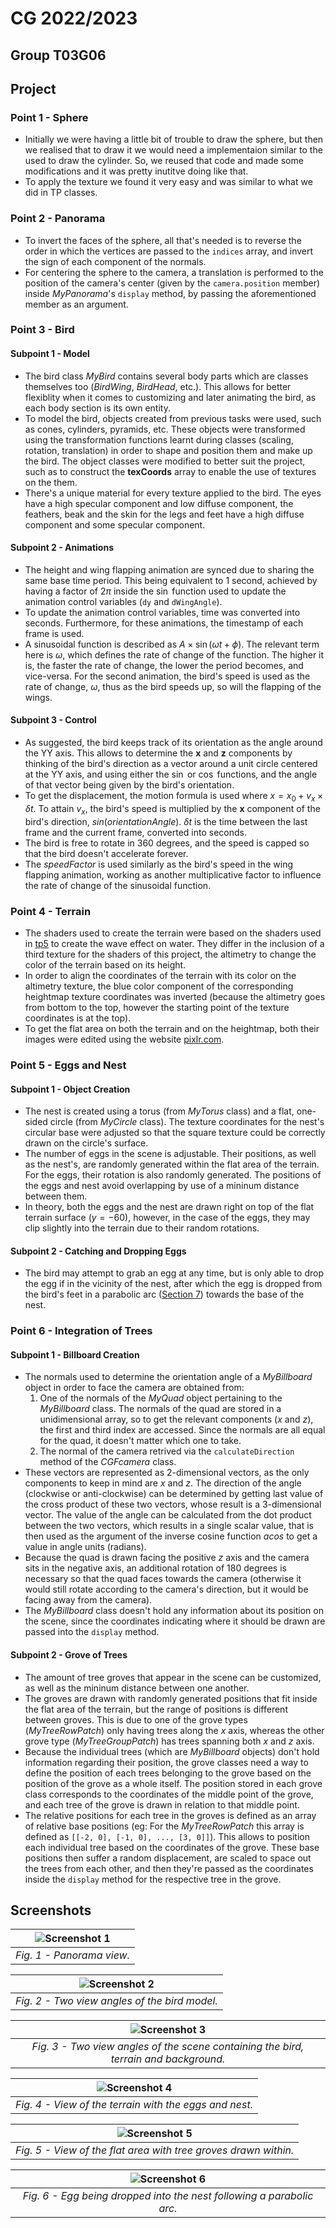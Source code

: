 # CG 2022/2023

## Group T03G06

## Project

### Point 1 - Sphere
- Initially we were having a little bit of trouble to draw the sphere, but then we realised that to draw it we would need a implementaion similar to the used to draw the cylinder. So, we reused that code and made some modifications and it was pretty inutitve doing like that.
- To apply the texture we found it very easy and was similar to what we did in TP classes.

### Point 2 - Panorama
- To invert the faces of the sphere, all that's needed is to reverse the order in which the vertices are passed to the `indices` array, and invert the sign of each component of the normals.
- For centering the sphere to the camera, a translation is performed to the position of the camera's center (given by the `camera.position` member) inside *MyPanorama*'s `display` method, by passing the aforementioned member as an argument.

### Point 3 - Bird
#### Subpoint 1 - Model
- The bird class *MyBird* contains several body parts which are classes themselves too (*BirdWing*, *BirdHead*, etc.). This allows for better flexiblity when it comes to customizing and later animating the bird, as each body section is its own entity.
- To model the bird, objects created from previous tasks were used, such as cones, cylinders, pyramids, etc. These objects were transformed using the transformation functions learnt during classes (scaling, rotation, translation) in order to shape and position them and make up the bird. The object classes were modified to better suit the project, such as to construct the **texCoords** array to enable the use of textures on the them.
- There's a unique material for every texture applied to the bird. The eyes have a high specular component and low diffuse component, the feathers, beak and the skin for the legs and feet have a high diffuse component and some specular component.

#### Subpoint 2 - Animations
- The height and wing flapping animation are synced due to sharing the same base time period. This being equivalent to 1 second, achieved by having a factor of $2\pi$ inside the $\sin$ function used to update the animation control variables (`dy` and `dWingAngle`).
- To update the animation control variables, time was converted into seconds. Furthermore, for these animations, the timestamp of each frame is used.
- A sinusoidal function is described as $A\times\sin(\omega t + \phi)$. The relevant term here is $\omega$, which defines the rate of change of the function. The higher it is, the faster the rate of change, the lower the period becomes, and vice-versa. For the second animation, the bird's speed is used as the rate of change, $\omega$, thus as the bird speeds up, so will the flapping of the wings. 

#### Subpoint 3 - Control
- As suggested, the bird keeps track of its orientation as the angle around the YY axis. This allows to determine the **x** and **z** components by thinking of the bird's direction as a vector around a unit circle centered at the YY axis, and using either the $\sin$ or $\cos$ functions, and the angle of that vector being given by the bird's orientation.
- To get the displacement, the motion formula is used where $x = x_0 + v_x\times\delta t$. To attain $v_x$, the bird's speed is multiplied by the **x** component of the bird's direction, $sin(orientationAngle)$. $\delta t$ is the time between the last frame and the current frame, converted into seconds.
- The bird is free to rotate in 360 degrees, and the speed is capped so that the bird doesn't accelerate forever.
- The *speedFactor* is used similarly as the bird's speed in the wing flapping animation, working as another multiplicative factor to influence the rate of change of the sinusoidal function.

### Point 4 - Terrain
- The shaders used to create the terrain were based on the shaders used in [tp5](../tp5/README.md) to create the wave effect on water. They differ in the inclusion of a third texture for the shaders of this project, the altimetry to change the color of the terrain based on its height.
- In order to align the coordinates of the terrain with its color on the altimetry texture, the blue color component of the corresponding heightmap texture coordinates was inverted (because the altimetry goes from bottom to the top, however the starting point of the texture coordinates is at the top).
- To get the flat area on both the terrain and on the heightmap, both their images were edited using the website [pixlr.com](https://pixlr.com/x/).

### Point 5 - Eggs and Nest
#### Subpoint 1 - Object Creation
- The nest is created using a torus (from *MyTorus* class) and a flat, one-sided circle (from *MyCircle* class). The texture coordinates for the nest's circular base were adjusted so that the square texture could be correctly drawn on the circle's surface.
- The number of eggs in the scene is adjustable. Their positions, as well as the nest's, are randomly generated within the flat area of the terrain. For the eggs, their rotation is also randomly generated. The positions of the eggs and nest avoid overlapping by use of a mininum distance between them.
- In theory, both the eggs and the nest are drawn right on top of the flat terrain surface ($y=-60$), however, in the case of the eggs, they may clip slightly into the terrain due to their random rotations.

#### Subpoint 2 - Catching and Dropping Eggs
- The bird may attempt to grab an egg at any time, but is only able to drop the egg if in the vicinity of the nest, after which the egg is dropped from the bird's feet in a parabolic arc ([Section 7]()) towards the base of the nest.

### Point 6 - Integration of Trees
#### Subpoint 1 - Billboard Creation
- The normals used to determine the orientation angle of a *MyBillboard* object in order to face the camera are obtained from: 
    1. One of the normals of the *MyQuad* object pertaining to the *MyBillboard* class. The normals of the quad are stored in a unidimensional array, so to get the relevant components ($x$ and $z$), the first and third index are accessed. Since the normals are all equal for the quad, it doesn't matter which one to take.
    2. The normal of the camera retrived via the `calculateDirection` method of the *CGFcamera* class.
- These vectors are represented as 2-dimensional vectors, as the only components to keep in mind are $x$ and $z$. The direction of the angle (clockwise or anti-clockwise) can be determined by getting last value of the cross product of these two vectors, whose result is a 3-dimensional vector. The value of the angle can be calculated from the dot product between the two vectors, which results in a single scalar value, that is then used as the argument of the inverse cosine function $acos$ to get a value in angle units (radians).
- Because the quad is drawn facing the positive $z$ axis and the camera sits in the negative axis, an additional rotation of 180 degrees is necessary so that the quad faces towards the camera (otherwise it would still rotate according to the camera's direction, but it would be facing away from the camera).
- The *MyBillboard* class doesn't hold any information about its position on the scene, since the coordinates indicating where it should be drawn are passed into the `display` method.

#### Subpoint 2 - Grove of Trees
- The amount of tree groves that appear in the scene can be customized, as well as the mininum distance between one another.
- The groves are drawn with randomly generated positions that fit inside the flat area of the terrain, but the range of positions is different between groves. This is due to one of the grove types (*MyTreeRowPatch*) only having trees along the $x$ axis, whereas the other grove type (*MyTreeGroupPatch*) has trees spanning both $x$ and $z$ axis.
- Because the individual trees (which are *MyBillboard* objects) don't hold information regarding their position, the grove classes need a way to define the position of each trees belonging to the grove based on the position of the grove as a whole itself. The position stored in each grove class corresponds to the coordinates of the middle point of the grove, and each tree of the grove is drawn in relation to that middle point.
- The relative positions for each tree in the groves is defined as an array of relative base positions (eg: For the *MyTreeRowPatch* this array is defined as `[[-2, 0], [-1, 0], ..., [3, 0]]`). This allows to position each individual tree based on the coordinates of the grove. These base positions then suffer a random displacement, are scaled to space out the trees from each other, and then they're passed as the coordinates inside the `display` method for the respective tree in the grove.

## Screenshots
| ![Screenshot 1](screenshots/project-t03g06-1.gif) |
|:--:|
| *Fig. 1 - Panorama view.* |

| ![Screenshot 2](screenshots/project-t03g06-2.png) |
|:--:|
| *Fig. 2 - Two view angles of the bird model.* |

| ![Screenshot 3](screenshots/project-t03g06-3.png) |
|:--:|
| *Fig. 3 - Two view angles of the scene containing the bird, terrain and background.* |

| ![Screenshot 4](screenshots/project-t03g06-4.png) |
|:--:|
| *Fig. 4 - View of the terrain with the eggs and nest.* |

| ![Screenshot 5](screenshots/project-t03g06-5.png) |
|:--:|
| *Fig. 5 - View of the flat area with tree groves drawn within.* |

| ![Screenshot 6](screenshots/project-t03g06-6.gif) |
|:--:|
| *Fig. 6 - Egg being dropped into the nest following a parabolic arc.* |
